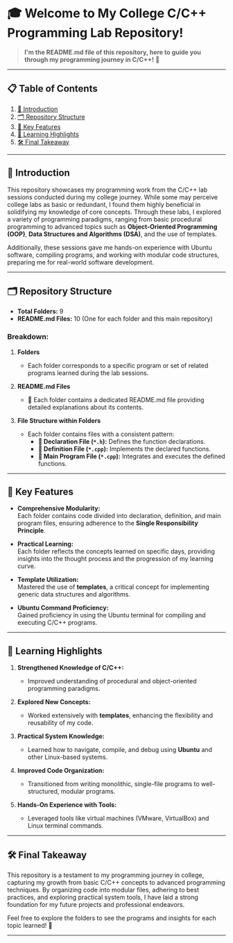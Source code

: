 # 🎓 Welcome to My College C/C++ Programming Lab Repository!  
> **I'm the README.md file of this repository, here to guide you through my programming journey in C/C++!** 🚀  

---

## 📋 Table of Contents  
1. [📖 Introduction](#-introduction)  
2. [🗂 Repository Structure](#-repository-structure)  
3. [🌟 Key Features](#-key-features)  
4. [🧠 Learning Highlights](#-learning-highlights)  
5. [🛠 Final Takeaway](#-final-takeaway)  

---

## 📖 **Introduction**
This repository showcases my programming work from the C/C++ lab sessions conducted during my college journey. While some may perceive college labs as basic or redundant, I found them highly beneficial in solidifying my knowledge of core concepts. Through these labs, I explored a variety of programming paradigms, ranging from basic procedural programming to advanced topics such as **Object-Oriented Programming (OOP)**, **Data Structures and Algorithms (DSA)**, and the use of templates.  

Additionally, these sessions gave me hands-on experience with Ubuntu software, compiling programs, and working with modular code structures, preparing me for real-world software development.  

---

## 🗂 **Repository Structure**  
- **Total Folders:** 9  
- **README.md Files:** 10 (One for each folder and this main repository)  

### Breakdown:  
1. **Folders**  
   - Each folder corresponds to a specific program or set of related programs learned during the lab sessions.  

2. **README.md Files**  
   - 📘 Each folder contains a dedicated README.md file providing detailed explanations about its contents.  

3. **File Structure within Folders**  
   - Each folder contains files with a consistent pattern:  
     - **📄 Declaration File (`*.h`):** Defines the function declarations.  
     - **📄 Definition File (`*.cpp`):** Implements the declared functions.  
     - **📄 Main Program File (`*.cpp`):** Integrates and executes the defined functions.

---

## 🌟 **Key Features**
- **Comprehensive Modularity:**  
  Each folder contains code divided into declaration, definition, and main program files, ensuring adherence to the **Single Responsibility Principle**.  

- **Practical Learning:**  
  Each folder reflects the concepts learned on specific days, providing insights into the thought process and the progression of my learning curve.  

- **Template Utilization:**  
  Mastered the use of **templates**, a critical concept for implementing generic data structures and algorithms.  

- **Ubuntu Command Proficiency:**  
  Gained proficiency in using the Ubuntu terminal for compiling and executing C/C++ programs.  

---

## 🧠 **Learning Highlights**  
1. **Strengthened Knowledge of C/C++:**  
   - Improved understanding of procedural and object-oriented programming paradigms.  

2. **Explored New Concepts:**  
   - Worked extensively with **templates**, enhancing the flexibility and reusability of my code.  

3. **Practical System Knowledge:**  
   - Learned how to navigate, compile, and debug using **Ubuntu** and other Linux-based systems.  

4. **Improved Code Organization:**  
   - Transitioned from writing monolithic, single-file programs to well-structured, modular programs.  

5. **Hands-On Experience with Tools:**  
   - Leveraged tools like virtual machines (VMware, VirtualBox) and Linux terminal commands.  

---

## 🛠 **Final Takeaway** 
This repository is a testament to my programming journey in college, capturing my growth from basic C/C++ concepts to advanced programming techniques. By organizing code into modular files, adhering to best practices, and exploring practical system tools, I have laid a strong foundation for my future projects and professional endeavors.  

Feel free to explore the folders to see the programs and insights for each topic learned! 🌟  

---